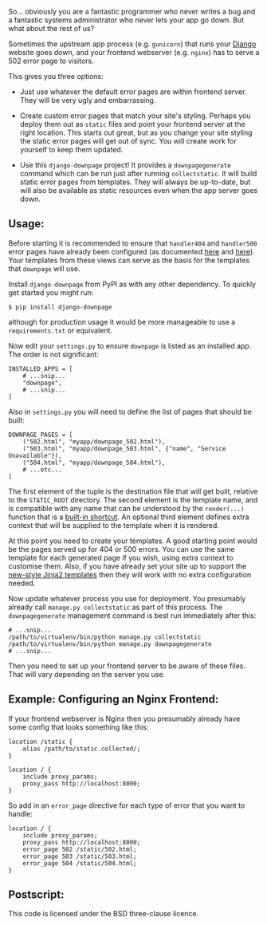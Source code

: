 
So...
obviously you are a fantastic programmer who never writes a bug
and a fantastic systems administrator who never lets your app go down.
But what about the rest of us?

Sometimes the upstream app process (e.g. `gunicorn`)
that runs your
[Django](https://www.djangoproject.com/)
website goes down,
and your frontend webserver (e.g. `nginx`) has to serve a 502
error page to visitors.

This gives you three options:

* Just use whatever the default error pages are within frontend server.
They will be very ugly and embarrassing.

* Create custom error pages that match your site's styling.
Perhaps you deploy them out as `static` files and point your frontend
server at the right location.
This starts out great,
but as you change your site styling the static error pages will get
out of sync.
You will create work for yourself to keep them updated.

* Use this `django-downpage` project!
It provides a `downpagegenerate` command which can be run
just after running `collectstatic`.
It will build static error pages from templates.
They will always be up-to-date,
but will also be available as static resources even when
the app server goes down.

Usage:
------

Before starting it is recommended to ensure that `handler404`
and `handler500` error pages have already been configured
(as documented
[here](https://docs.djangoproject.com/en/dev/topics/http/views/#customizing-error-views)
and [here](https://docs.djangoproject.com/en/dev/ref/urls/)).
Your templates from these views can serve as the basis for the
templates that `downpage` will use.

Install `django-downpage` from PyPI as with any
other dependency.
To quickly get started you might run:

    $ pip install django-downpage

although for production usage it would be more manageable to use
a `requirements.txt` or equivalent.

Now edit your `settings.py` to ensure `downpage` is listed
as an installed app.
The order is not significant:

    INSTALLED_APPS = [
        # ...snip...
        "downpage",
        # ...snip...
    ]

Also in `settings.py` you will need to define the list of pages
that should be built:

    DOWNPAGE_PAGES = [
        ("502.html", "myapp/downpage_502.html"),
        ("503.html", "myapp/downpage_503.html", {"name", "Service Unavailable"}),
        ("504.html", "myapp/downpage_504.html"),
        # ...etc...
    ]

The first element of the tuple is the destination file that will
get built, relative to the `STATIC_ROOT` directory.
The second element is the template name,
and is compatible with any name that can be understood by
the `render(...)` function that is a
[built-in shortcut](https://docs.djangoproject.com/en/dev/topics/http/shortcuts/#render).
An optional third element defines extra context that will be supplied
to the template when it is rendered.

At this point you need to create your templates.
A good starting point would be the pages served up for 404 or 500 errors.
You can use the same template for each generated page if you wish,
using extra context to customise them.
Also, if you have already set your site up to support the
[new-style Jinja2 templates](https://docs.djangoproject.com/en/dev/topics/templates/#django.template.backends.jinja2.Jinja2)
then they will work with no extra configuration needed.

Now update whatever process you use for deployment.
You presumably already call `manage.py collectstatic` as part of
this process.
The `downpagegenerate` management command is best run immediately after this:

    # ...snip...
    /path/to/virtualenv/bin/python manage.py collectstatic
    /path/to/virtualenv/bin/python manage.py downpagegenerate
    # ...snip...

Then you need to set up your frontend server to be aware of these files.
That will vary depending on the server you use.

Example: Configuring an Nginx Frontend:
---------------------------------------

If your frontend webserver is Nginx then you presumably already
have some config that looks something like this:

    location /static {
        alias /path/to/static.collected/;
    }

    location / {
        include proxy_params;
        proxy_pass http://localhost:8000;
    }

So add in an `error_page` directive for each type of error that
you want to handle:

    location / {
        include proxy_params;
        proxy_pass http://localhost:8000;
        error_page 502 /static/502.html;
        error_page 503 /static/503.html;
        error_page 504 /static/504.html;
    }

Postscript:
-----------

This code is licensed under the BSD three-clause licence.


